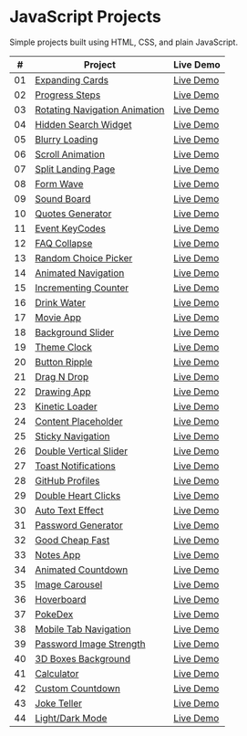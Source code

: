 # JavaScript Projects

Simple projects built using HTML, CSS, and plain JavaScript.

|  #  | Project                                                          | Live Demo                                                            |
| :-: | ---------------------------------------------------------------- | -------------------------------------------------------------------- |
| 01  | [Expanding Cards](./expanding-cards/README.md)                   | [Live Demo](https://gattuso.dev/js-projects/expanding-cards)         |
| 02  | [Progress Steps](./progress-steps/README.md)                     | [Live Demo](https://gattuso.dev/js-projects/progress-steps)          |
| 03  | [Rotating Navigation Animation](./rotating-navigation/README.md) | [Live Demo](https://gattuso.dev/js-projects/rotating-navigation)     |
| 04  | [Hidden Search Widget](./hidden-search/README.md)                | [Live Demo](https://gattuso.dev/js-projects/hidden-search)           |
| 05  | [Blurry Loading](./blurry-loading/README.md)                     | [Live Demo](https://gattuso.dev/js-projects/blurry-loading)          |
| 06  | [Scroll Animation](./scroll-animation/README.md)                 | [Live Demo](https://gattuso.dev/js-projects/scroll-animation)        |
| 07  | [Split Landing Page](./split-landing/README.md)                  | [Live Demo](https://gattuso.dev/js-projects/split-landing)           |
| 08  | [Form Wave](./form-wave/README.md)                               | [Live Demo](https://gattuso.dev/js-projects/form-wave)               |
| 09  | [Sound Board](./sound-board/README.md)                           | [Live Demo](https://gattuso.dev/js-projects/sound-board)             |
| 10  | [Quotes Generator](./quotes-generator/README.md)                 | [Live Demo](https://gattuso.dev/js-projects/dad-jokes)               |
| 11  | [Event KeyCodes](./event-keycodes/README.md)                     | [Live Demo](https://gattuso.dev/js-projects/event-keycodes)          |
| 12  | [FAQ Collapse](./faq-collapse/README.md)                         | [Live Demo](https://gattuso.dev/js-projects/faq-collapse)            |
| 13  | [Random Choice Picker](./random-choice-picker/README.md)         | [Live Demo](https://gattuso.dev/js-projects/random-choice-picker)    |
| 14  | [Animated Navigation](./animated-navigation/README.md)           | [Live Demo](https://gattuso.dev/js-projects/animated-navigation)     |
| 15  | [Incrementing Counter](./incrementing-counter/README.md)         | [Live Demo](https://gattuso.dev/js-projects/incrementing-counter)    |
| 16  | [Drink Water](./drink-water/README.md)                           | [Live Demo](https://gattuso.dev/js-projects/drink-water)             |
| 17  | [Movie App](./movie-app/README.md)                               | [Live Demo](https://gattuso.dev/js-projects/movie-app)               |
| 18  | [Background Slider](./background-slider/README.md)               | [Live Demo](https://gattuso.dev/js-projects/background-slider)       |
| 19  | [Theme Clock](./theme-clock/README.md)                           | [Live Demo](https://gattuso.dev/js-projects/theme-clock)             |
| 20  | [Button Ripple](./button-ripple/README.md)                       | [Live Demo](https://gattuso.dev/js-projects/button-ripple)           |
| 21  | [Drag N Drop](./drag-n-drop/README.md)                           | [Live Demo](https://gattuso.dev/js-projects/drag-n-drop)             |
| 22  | [Drawing App](./drawing-app/README.md)                           | [Live Demo](https://gattuso.dev/js-projects/drawing-app)             |
| 23  | [Kinetic Loader](./kinetic-loader/README.md)                     | [Live Demo](https://gattuso.dev/js-projects/kinetic-loader)          |
| 24  | [Content Placeholder](./content-placeholder/README.md)           | [Live Demo](https://gattuso.dev/js-projects/content-placeholder)     |
| 25  | [Sticky Navigation](./sticky-navigation/README.md)               | [Live Demo](https://gattuso.dev/js-projects/sticky-navigation)       |
| 26  | [Double Vertical Slider](./double-vertical-slider/README.md)     | [Live Demo](https://gattuso.dev/js-projects/double-vertical-slider)  |
| 27  | [Toast Notifications](./toast-notifications/README.md)           | [Live Demo](https://gattuso.dev/js-projects/toast-notifications)     |
| 28  | [GitHub Profiles](./github-profiles/README.md)                   | [Live Demo](https://gattuso.dev/js-projects/github-profiles)         |
| 29  | [Double Heart Clicks](./double-heart-click/README.md)            | [Live Demo](https://gattuso.dev/js-projects/double-heart-click)      |
| 30  | [Auto Text Effect](./auto-text-effect/README.md)                 | [Live Demo](https://gattuso.dev/js-projects/auto-text-effect)        |
| 31  | [Password Generator](./password-generator/README.md)             | [Live Demo](https://gattuso.dev/js-projects/password-generator)      |
| 32  | [Good Cheap Fast](./good-cheap-fast/README.md)                   | [Live Demo](https://gattuso.dev/js-projects/good-cheap-fast)         |
| 33  | [Notes App](./notes-app/README.md)                               | [Live Demo](https://gattuso.dev/js-projects/notes-app)               |
| 34  | [Animated Countdown](./animated-countdown/README.md)             | [Live Demo](https://gattuso.dev/js-projects/animated-countdown)      |
| 35  | [Image Carousel](./image-carousel/README.md)                     | [Live Demo](https://gattuso.dev/js-projects/image-carousel)          |
| 36  | [Hoverboard](./hoverboard/README.md)                             | [Live Demo](https://gattuso.dev/js-projects/hoverboard)              |
| 37  | [PokeDex](./pokedex/README.md)                                   | [Live Demo](https://gattuso.dev/js-projects/pokedex)                 |
| 38  | [Mobile Tab Navigation](./mobile-tab-navigation/README.md)       | [Live Demo](https://gattuso.dev/js-projects/mobile-tab-navigation)   |
| 39  | [Password Image Strength](./password-image-strength/README.md)   | [Live Demo](https://gattuso.dev/js-projects/password-image-strength) |
| 40  | [3D Boxes Background](./3d-boxes-background/README.md)           | [Live Demo](https://gattuso.dev/js-projects/3d-boxes-background)     |
| 41  | [Calculator](./calculator/README.md)                             | [Live Demo](https://gattuso.dev/js-projects/calculator)              |
| 42  | [Custom Countdown](./custom-countdown/README.md)                 | [Live Demo](https://gattuso.dev/js-projects/custom-countdown)        |
| 43  | [Joke Teller](./joke-teller/README.md)                           | [Live Demo](https://gattuso.dev/js-projects/joke-teller)             |
| 44  | [Light/Dark Mode](./light-dark-mode/README.md)                   | [Live Demo](https://gattuso.dev/js-projects/light-dark-mode)         |
